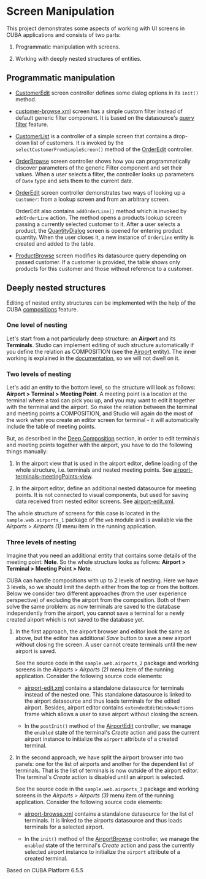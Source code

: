 # Screen Manipulation

This project demonstrates some aspects of working with UI screens in CUBA applications and consists of two parts: 

1. Programmatic manipulation with screens. 

2. Working with deeply nested structures of entities.

## Programmatic manipulation

* [CustomerEdit](https://github.com/cuba-platform/sample-screen-manipulation/blob/master/modules/web/src/sample/web/orders/customer/CustomerEdit.java) screen controller defines some dialog options in its `init()` method.

* [customer-browse.xml](https://github.com/cuba-platform/sample-screen-manipulation/blob/master/modules/web/src/sample/web/orders/customer/customer-browse.xml) screen has a simple custom filter instead of default generic filter component. It is based on the datasource's [query filter](https://doc.cuba-platform.com/manual-latest/datasource_query_filter.html) feature.

* [CustomerList](https://github.com/cuba-platform/sample-screen-manipulation/blob/master/modules/web/src/sample/web/orders/customer/CustomerList.java) is a controller of a simple screen that contains a drop-down list of customers. It is invoked by the `selectCustomerFromSimpleScreen()` method of the [OrderEdit](https://github.com/cuba-platform/sample-screen-manipulation/blob/master/modules/web/src/sample/web/orders/order/OrderEdit.java) controller.

* [OrderBrowse](https://github.com/cuba-platform/sample-screen-manipulation/blob/master/modules/web/src/sample/web/orders/order/OrderBrowse.java) screen controller shows how you can programmatically discover parameters of the generic Filter component and set their values. When a user selects a filter, the controller looks up parameters of `Date` type and sets them to the current date.

* [OrderEdit](https://github.com/cuba-platform/sample-screen-manipulation/blob/master/modules/web/src/sample/web/orders/order/OrderEdit.java) screen controller demonstrates two ways of looking up a `Customer`: from a lookup screen and from an arbitrary screen.

    OrderEdit also contains `addOrderLine()` method which is invoked by `addOrderLine` action. The method opens a products lookup screen passing a currently selected customer to it. After a user selects a product, the [QuantityDialog](https://github.com/cuba-platform/sample-screen-manipulation/blob/master/modules/web/src/sample/web/orders/order/QuantityDialog.java) screen is opened for entering product quantity. When the user closes it, a new instance of `OrderLine` entity is created and added to the table.

* [ProductBrowse](https://github.com/cuba-platform/sample-screen-manipulation/blob/master/modules/web/src/sample/web/orders/product/ProductBrowse.java) screen modifies its datasource query depending on passed customer. If a customer is provided, the table shows only products for this customer and those without reference to a customer.

## Deeply nested structures

Editing of nested entity structures can be implemented with the help of the CUBA [compositions](https://doc.cuba-platform.com/manual-latest/composition_recipe.html) feature.

### One level of nesting

Let's start from a not particularly deep structure: an **Airport** and its **Terminals**. Studio can implement editing of such structure automatically if you define the relation as COMPOSITION (see the [Airport](https://github.com/cuba-platform/sample-screen-manipulation/blob/master/modules/global/src/sample/entity/airports/Airport.java) entity). The inner working is explained in the [documentation](https://doc.cuba-platform.com/manual-latest/composition_impl_recipe.html), so we will not dwell on it.   

### Two levels of nesting

Let's add an entity to the bottom level, so the structure will look as follows: **Airport > Terminal > Meeting Point**. A meeting point is a location at the terminal where a taxi can pick you up, and you may want to edit it together with the terminal and the airport. So make the relation between the terminal and meeting points a COMPOSITION, and Studio will again do the most of the work when you create an editor screen for terminal - it will automatically include the table of meeting points.

But, as described in the [Deep Composition](https://doc.cuba-platform.com/manual-latest/composition_deep_recipe.html) section, in order to edit terminals and meeting points together with the airport, you have to do the following things manually:

1. In the airport view that is used in the airport editor, define loading of the whole structure, i.e. terminals and nested meeting points. See [airport-terminals-meetingPoints-view](https://github.com/cuba-platform/sample-screen-manipulation/blob/207de471a3e099be373c8f132caddf9c03f6e020/modules/global/src/sample/views.xml#L59-L64).

2. In the airport editor, define an additional nested datasource for meeting points. It is not connected to visual components, but used for saving data received from nested editor screens. See [airport-edit.xml](https://github.com/cuba-platform/sample-screen-manipulation/blob/master/modules/web/src/sample/web/airports_1/airport/airport-edit.xml). 

The whole structure of screens for this case is located in the `sample.web.airports_1` package of the `web` module and is available via the *Airports > Airports (1)* menu item in the running application.

### Three levels of nesting

Imagine that you need an additional entity that contains some details of the meeting point: **Note**. So the whole structure looks as follows: **Airport > Terminal > Meeting Point > Note**. 

CUBA can handle compositions with up to 2 levels of nesting. Here we have 3 levels, so we should limit the depth either from the top or from the bottom. Below we consider two different approaches (from the user experience perspective) of excluding the airport from the composition. Both of them solve the same problem: as now terminals are saved to the database independently from the airport, you cannot save a terminal for a newly created airport which is not saved to the database yet. 
 
1. In the first approach, the airport browser and editor look the same as above, but the editor has additional *Save* button to save a new airport without closing the screen. A user cannot create terminals until the new airport is saved. 

    See the source code in the `sample.web.airports_2` package and working screens in the *Airports > Airports (2)* menu item of the running application. Consider the following source code elements:

    * [airport-edit.xml](https://github.com/cuba-platform/sample-screen-manipulation/blob/master/modules/web/src/sample/web/airports_2/airport/airport-edit.xml) contains a standalone datasource for terminals instead of the nested one. This standalone datasource is linked to the airport datasource and thus loads terminals for the edited airport. Besides, airport editor contains `extendedEditWindowActions` frame which allows a user to save airport without closing the screen. 
    
    * In the `postInit()` method of the [AirportEdit](https://github.com/cuba-platform/sample-screen-manipulation/blob/master/modules/web/src/sample/web/airports_2/airport/AirportEdit.java) controller, we manage the `enabled` state of the terminal's *Create* action and pass the current airport instance to initialize the `airport` attribute of a created terminal.
        
2. In the second approach, we have split the airport browser into two panels: one for the list of airports and another for the dependent list of terminals. That is the list of terminals is now outside of the airport editor. The terminal's *Create* action is disabled until an airport is selected.

    See the source code in the `sample.web.airports_3` package and working screens in the *Airports > Airports (3)* menu item of the running application. Consider the following source code elements:
    
    * [airport-browse.xml](https://github.com/cuba-platform/sample-screen-manipulation/blob/master/modules/web/src/sample/web/airports_3/airport/airport-browse.xml) contains a standalone datasource for the list of terminals. It is linked to the airports datasource and thus loads terminals for a selected airport. 

    * In the `init()` method of the [AirportBrowse](https://github.com/cuba-platform/sample-screen-manipulation/blob/master/modules/web/src/sample/web/airports_3/airport/AirportBrowse.java) controller, we manage the `enabled` state of the terminal's *Create* action and pass the currently selected airport instance to initialize the `airport` attribute of a created terminal.

Based on CUBA Platform 6.5.5
